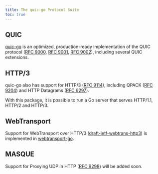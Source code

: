 ```yaml
---
title: The quic-go Protocol Suite
toc: true
---
```


## QUIC

[quic-go](https://github.com/quic-go/quic-go) is an optimized, production-ready implementation of the QUIC protocol ([RFC 9000](https://datatracker.ietf.org/doc/html/rfc9000), [RFC 9001](https://datatracker.ietf.org/doc/html/rfc9001), [RFC 9002](https://datatracker.ietf.org/doc/html/rfc9002)), including several QUIC extensions.

## HTTP/3

quic-go also has support for HTTP/3 ([RFC 9114](https://datatracker.ietf.org/doc/html/rfc9114)), including QPACK ([RFC 9204](https://datatracker.ietf.org/doc/html/rfc9204)) and HTTP Datagrams ([RFC 9297](https://datatracker.ietf.org/doc/html/rfc9297)).

With this package, it is possible to run a Go server that serves HTTP/1.1, HTTP/2 and HTTP/3.

## WebTransport

Support for WebTransport over HTTP/3 ([draft-ietf-webtrans-http3](https://datatracker.ietf.org/doc/draft-ietf-webtrans-http3/)) is implemented in [webtransport-go](https://github.com/quic-go/webtransport-go).

## MASQUE

Support for Proxying UDP in HTTP ([RFC 9298](https://datatracker.ietf.org/doc/html/rfc9298)) will be added soon.
